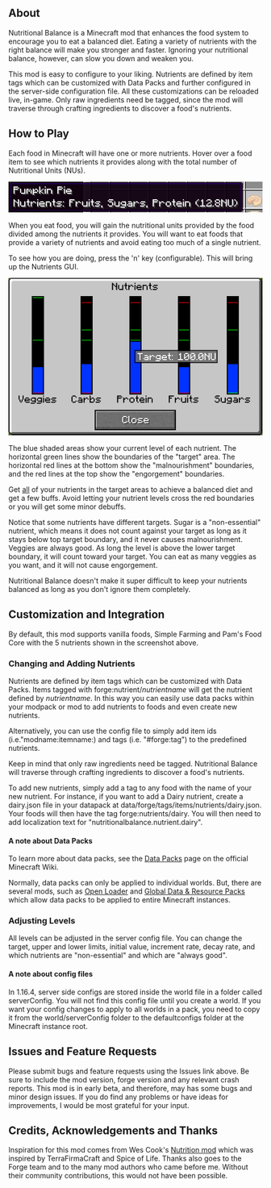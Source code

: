 ## About
Nutritional Balance is a Minecraft mod that enhances the food system to encourage you to eat a balanced diet.
Eating a variety of nutrients with the right balance will make you stronger and faster.
Ignoring your nutritional balance, however, can slow you down and weaken you.

This mod is easy to configure to your liking.
Nutrients are defined by item tags which can be customized with Data Packs
and further configured in the server-side configuration file.
All these customizations can be reloaded live, in-game.
Only raw ingredients need be tagged, since the mod will traverse through crafting ingredients
to discover a food's nutrients.

## How to Play
Each food in Minecraft will have one or more nutrients. Hover over a food item to see which
nutrients it provides along with the total number of Nutritional Units (NUs).

![Food Tooltip](screenshots/tooltip.png "Food Tooltip")

When you eat food, you will gain the nutritional units provided by the food divided among
the nutrients it provides. You will want to eat foods that provide a variety of nutrients and
avoid eating too much of a single nutrient.

To see how you are doing, press the 'n' key (configurable). This will bring up the Nutrients GUI.

![Nutrition GUI](screenshots/gui.png "Nutrition GUI")

The blue shaded areas show your current level of each nutrient.
The horizontal green lines show the boundaries of the "target" area.
The horizontal red lines at the bottom show the "malnourishment" boundaries, and
the red lines at the top show the "engorgement" boundaries.

Get <ins>all</ins> of your nutrients in the target areas to achieve a balanced diet and get a few buffs.
Avoid letting your nutrient levels
cross the red boundaries or you will get some minor debuffs.

Notice that some nutrients have different targets. Sugar is a "non-essential" nutrient,
which means it does not count against your target as long as it stays below top target boundary,
and it never causes malnourishment.
Veggies are always good. As long the level is above the lower target boundary, it will count toward your target.
You can eat as many veggies as you want, and it will not cause engorgement.

Nutritional Balance doesn't make it super difficult to keep your nutrients balanced
as long as you don't ignore them completely.

## Customization and Integration

By default, this mod supports vanilla foods, Simple Farming and Pam's Food Core with the 5 nutrients shown
in the screenshot above.

### Changing and Adding Nutrients
Nutrients are defined by item tags which can be customized with Data Packs.
Items tagged with forge:nutrient/*nutrientname* will get the nutrient defined by *nutrientname*.
In this way you can easily use data packs within your modpack or mod to add nutrients to foods and even create
new nutrients.

Alternatively, you can use the config file to simply add item ids (i.e."modname:itemname:)
and tags (i.e. "#forge:tag") to the predefined nutrients.

Keep in mind that only raw ingredients need be tagged. Nutritional Balance will traverse through crafting
ingredients to discover a food's nutrients.

To add new nutrients, simply add a tag to any food with the name of your new nutrient.
For instance, if you want to add a Dairy nutrient, create a dairy.json file in your datapack at 
data/forge/tags/items/nutrients/dairy.json. Your foods will then have the tag forge:nutrients/dairy.
You will then need to add localization text for "nutritionalbalance.nutrient.dairy".

#### A note about Data Packs

To learn more about data packs, see the [Data Packs](https://minecraft.gamepedia.com/Data_Pack) page on the official Minecraft Wiki.

Normally, data packs can only be applied to individual worlds. But, there are several mods, such as
[Open Loader](https://www.curseforge.com/minecraft/mc-mods/open-loader) and
[Global Data & Resource Packs](https://www.curseforge.com/minecraft/mc-mods/drp-global-datapack)
which allow data packs to be applied to entire Minecraft instances.

### Adjusting Levels

All levels can be adjusted in the server config file.
You can change the target, upper and lower limits, initial value, increment rate, decay rate,
and which nutrients are "non-essential" and which are "always good".

#### A note about config files

In 1.16.4, server side configs are stored inside the world file in a folder called serverConfig.
You will not find this config file until you create a world.
If you want your config changes to apply to all worlds in a pack, you need to copy it from the
world/serverConfig folder to the defaultconfigs folder at the Minecraft instance root.

## Issues and Feature Requests

Please submit bugs and feature requests using the Issues link above. Be sure to include the mod version,
forge version and any relevant crash reports.
This mod is in early beta, and therefore, may has some bugs and minor design issues.
If you do find any problems or have ideas for improvements, I would be most grateful for your input.

## Credits, Acknowledgements and Thanks

Inspiration for this mod comes from Wes Cook's [Nutrition mod](https://github.com/WesCook/Nutrition "Nutrition mod") which was inspired by TerraFirmaCraft and Spice of Life.
Thanks also goes to the Forge team and to the many mod authors who came before me.
Without their community contributions, this would not have been possible.